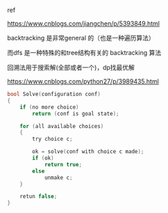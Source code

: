 
ref 

https://www.cnblogs.com/jiangchen/p/5393849.html

backtracking 是非常general 的（也是一种遍历算法）

而dfs 是一种特殊的和tree结构有关的 backtracking 算法


回溯法用于搜索解(全部或者一个)，dp找最优解


https://www.cnblogs.com/python27/p/3989435.html

```C
bool Solve(configuration conf)
{
    if (no more choice)
        return (conf is goal state);

    for (all available choices)
    {
        try choice c;

        ok = solve(conf with choice c made);
        if (ok)
            return true;
        else
            unmake c;
    }

    retun false;
}
```
